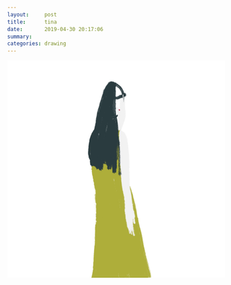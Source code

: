 ```yaml
---
layout:     post
title:      tina
date:       2019-04-30 20:17:06
summary:    
categories: drawing
---
```

![tina](/images/diary/tina.png ".")

